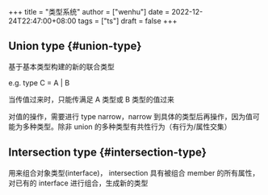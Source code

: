 +++
title = "类型系统"
author = ["wenhu"]
date = 2022-12-24T22:47:00+08:00
tags = ["ts"]
draft = false
+++

## Union type {#union-type}

基于基本类型构建的新的联合类型

e.g. type C = A | B

当传值过来时，只能传满足 A 类型或 B 类型的值过来

对值的操作，需要进行 type narrow，narrow 到具体的类型后再操作，因为值可能为多种类型。除非 union 的多种类型有共性行为（有行为/属性交集）


## Intersection type {#intersection-type}

用来组合对象类型(interface)， intersection 具有被组合 member 的所有属性，对已有的 interface 进行组合，生成新的类型
